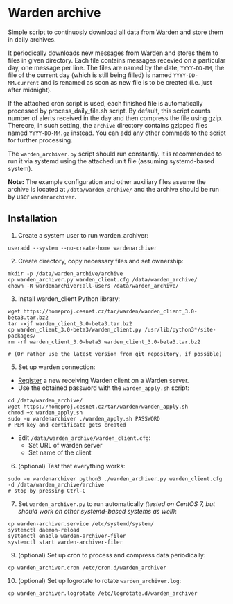 # Warden archive

Simple script to continuosly download all data from [Warden](https://warden.cesnet.cz/) and store them in daily archives.

It periodically downloads new messages from Warden and stores them to files
in given directory. Each file contains messages recevied on a particular day,
one message per line. The files are named by the date, `YYYY-DD-MM`, the file
of the current day (which is still being filled) is named `YYYY-DD-MM.current`
and is renamed as soon as new file is to be created (i.e. just after midnight).

If the attached cron script is used, each finished file is automatically
processed by process_daily_file.sh script. By default, this script counts
number of alerts received in the day and then compress the file using gzip.
Thereore, in such setting, the `archive` directory contains gzipped files named
`YYYY-DD-MM.gz` instead. You can add any other commads to the script for
further processing.

The `warden_archiver.py` script should run constantly. It is recommended to run
it via systemd using the attached unit file (assuming systemd-based system). 

**Note:** The example configuration and other auxiliary files assume the
archive is located at `/data/warden_archive/` and the archive should be run by
user `wardenarchiver`.

## Installation

1. Create a system user to run warden_archiver:
```
useradd --system --no-create-home wardenarchiver
```

2. Create directory, copy necessary files and set ownership:
```
mkdir -p /data/warden_archive/archive
cp warden_archiver.py warden_client.cfg /data/warden_archive/
chown -R wardenarchiver:all-users /data/warden_archive/
```

3. Install warden_client Python library:
```
wget https://homeproj.cesnet.cz/tar/warden/warden_client_3.0-beta3.tar.bz2
tar -xjf warden_client_3.0-beta3.tar.bz2
cp warden_client_3.0-beta3/warden_client.py /usr/lib/python3*/site-packages/
rm -rf warden_client_3.0-beta3 warden_client_3.0-beta3.tar.bz2

# (Or rather use the latest version from git repository, if possible)
```

5. Set up warden connection:
  - [Register](https://warden.cesnet.cz/en/participation) a new receiving Warden client on a Warden server.
  - Use the obtained password with the `warden_apply.sh` script:
```
cd /data/warden_archive/
wget https://homeproj.cesnet.cz/tar/warden/warden_apply.sh
chmod +x warden_apply.sh
sudo -u wardenarchiver ./warden_apply.sh PASSWORD
# PEM key and certificate gets created
```
  - Edit `/data/warden_archive/warden_client.cfg`:
    - Set URL of warden server
    - Set name of the client

6. (optional) Test that everything works:
```
sudo -u wardenarchiver python3 ./warden_archiver.py warden_client.cfg -d /data/warden_archive/archive
# stop by pressing Ctrl-C
```

7. Set `warden_archiver.py` to run automatically *(tested on CentOS 7, but should work on other systemd-based systems as well)*:
```
cp warden-archiver.service /etc/systemd/system/
systemctl daemon-reload
systemctl enable warden-archiver-filer
systemctl start warden-archiver-filer
```
9. (optional) Set up cron to process and compress data periodically:
```
cp warden_archiver.cron /etc/cron.d/warden_archiver
```

10. (optional) Set up logrotate to rotate `warden_archiver.log`:
```
cp warden_archiver.logrotate /etc/logrotate.d/warden_archiver
```
